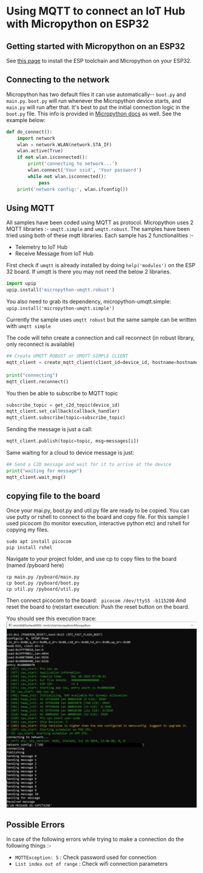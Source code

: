 
# Using MQTT to connect an IoT Hub with Micropython on ESP32

## Getting started with Micropython on an ESP32
See [this page](https://docs.micropython.org/en/latest/esp32/tutorial/intro.html) to install the ESP toolchain and Micropython on your ESP32.


## Connecting to the network
Micropython has two default files it can use automatically-- `boot.py` and `main.py`. `boot.py` will run whenever the Micropython device starts, and `main.py` will run after that. It's best to put the initial connection logic in the `boot.py` file. This info is provided in [Micropython docs](https://docs.micropython.org/en/latest/esp32/quickref.html#networking) as well. See the example below: 


```python
def do_connect():
    import network
    wlan = network.WLAN(network.STA_IF)
    wlan.active(True)
    if not wlan.isconnected():
        print('connecting to network...')
        wlan.connect('Your ssid', 'Your password')
        while not wlan.isconnected():
            pass
    print('network config:', wlan.ifconfig())
```
## Using MQTT

All samples have been coded using MQTT as protocol.
Micropython uses 2 MQTT libraries :- `umqtt.simple` and `umqtt.robust`. 
The samples have been tried using both of these mqtt libraries.
Each sample has 2 functionalities :-
* Telemetry to IoT Hub
* Receive Message from IoT Hub

First check if `umqtt` is already installed by doing `help('modules')` on the ESP 32 board. If umqtt is there you may not need the below 2 libraries.

```python
import upip
upip.install('micropython-umqtt.robust')
```
You also need to grab its dependency, micropython-umqtt.simple:
`upip.install('micropython-umqtt.simple')`

Currently the sample uses `umqtt robust` but the same sample can be written with `umqtt simple`

The code will tehn create a connection and call reconnect (in robust library, only reconnect is available)
```python
## Create UMQTT ROBUST or UMQTT SIMPLE CLIENT
mqtt_client = create_mqtt_client(client_id=device_id, hostname=hostname, username=username, password=sas_token_str, port=8883, keepalive=120, ssl=True)

print("connecting")
mqtt_client.reconnect()
```

You then be able to subscribe to MQTT topic
```python
subscribe_topic = get_c2d_topic(device_id)
mqtt_client.set_callback(callback_handler)
mqtt_client.subscribe(topic=subscribe_topic)
```

Sending the message is just a call:
```python
mqtt_client.publish(topic=topic, msg=messages[i])
```
Same waiting for a cloud to device message is just:
```python
## Send a C2D message and wait for it to arrive at the device
print("waiting for message")
mqtt_client.wait_msg()
```


## copying file to the board
Once your mai.py, boot.py and util.py file are ready to be copied.
You can use putty or rshell to connect to the board and copy file.
For this sample I used picocom (to monitor execution, interactive python etc) and rshell for copying my files.

```
sudo apt install picocom
pip install rshel
```
Navigate to your project folder, and use cp to copy files to the board (named /pyboard here)

```
cp main.py /pyboard/main.py
cp boot.py /pyboard/boot.py
cp util.py /pyboard/util.py
```

Then connect picocom to the board: ``` picocom /dev/ttyS5 -b115200```
And reset the board to (re)start execution: Push the reset button on the board.

You should see this execution trace:
![Micro Python Trace](./micro_py_execution.JPG)



## Possible Errors
In case of the following errors while trying to make a connection do the following things :-

- `MQTTException: 5` : Check password used for connection
- `List index out of range` : Check wifi connection parameters
